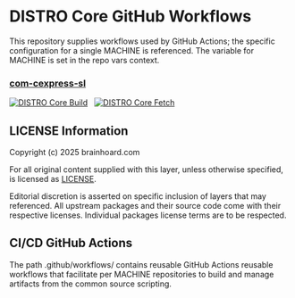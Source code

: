 # DISTRO Core GitHub Workflows

This repository supplies workflows used by GitHub Actions; the
specific configuration for a single MACHINE is referenced. The
variable for MACHINE is set in the repo vars context.

### [com-cexpress-sl](https://github.com/distro-core/workflows-com-cexpress-sl/actions)

[![DISTRO Core Build](https://github.com/distro-core/workflows-com-cexpress-sl/actions/workflows/distro-core-build.yml/badge.svg?event=workflow_dispatch)](https://github.com/distro-core/workflows-com-cexpress-sl/actions/workflows/distro-core-build.yml)
&nbsp;
[![DISTRO Core Fetch](https://github.com/distro-core/workflows-com-cexpress-sl/actions/workflows/distro-core-fetch.yml/badge.svg?event=workflow_dispatch)](https://github.com/distro-core/workflows-com-cexpress-sl/actions/workflows/distro-core-fetch.yml)
&nbsp;

## LICENSE Information

Copyright (c) 2025 brainhoard.com

For all original content supplied with this layer, unless otherwise
specified, is licensed as [LICENSE](./LICENSE).

Editorial discretion is asserted on specific inclusion of layers that
may referenced. All upstream packages and their source code come with
their respective licenses. Individual packages license terms are to be
respected.

## CI/CD GitHub Actions

The path .github/workflows/ contains reusable GitHub Actions reusable
workflows that facilitate per MACHINE repositories to build and manage
artifacts from the common source scripting.
